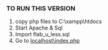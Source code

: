 ### TO RUN THIS VERSION
1. copy php files to C:\xampp\htdocs
2. Start Apache & Sql
3. Import flab_u_less.sql
4. Go to [localhost\index.php](localhost\index.php)
